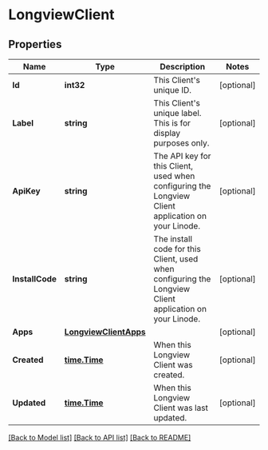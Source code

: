 # LongviewClient

## Properties
Name | Type | Description | Notes
------------ | ------------- | ------------- | -------------
**Id** | **int32** | This Client&#39;s unique ID.  | [optional] 
**Label** | **string** | This Client&#39;s unique label. This is for display purposes only.  | [optional] 
**ApiKey** | **string** | The API key for this Client, used when configuring the Longview Client application on your Linode.  | [optional] 
**InstallCode** | **string** | The install code for this Client, used when configuring the Longview Client application on your Linode.  | [optional] 
**Apps** | [**LongviewClientApps**](LongviewClient_apps.md) |  | [optional] 
**Created** | [**time.Time**](time.Time.md) | When this Longview Client was created.  | [optional] 
**Updated** | [**time.Time**](time.Time.md) | When this Longview Client was last updated.  | [optional] 

[[Back to Model list]](../README.md#documentation-for-models) [[Back to API list]](../README.md#documentation-for-api-endpoints) [[Back to README]](../README.md)


